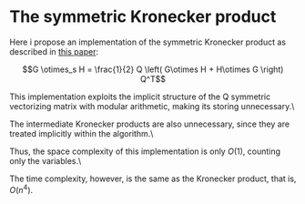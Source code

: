 # The symmetric Kronecker product

Here i propose an implementation of the symmetric Kronecker product as described in [this paper](https://www.math.uwaterloo.ca/~hwolkowi/henry/reports/kronthesisschaecke04.pdf):

$$G \otimes_s H = \frac{1}{2} Q \left( G\otimes H + H\otimes G \right) Q^T$$

This implementation exploits the implicit structure of the Q symmetric vectorizing matrix with modular arithmetic, making its storing unnecessary.\\

The intermediate Kronecker products are also unnecessary, since they are treated implicitly within the algorithm.\\

Thus, the space complexity of this implementation is only $O \left( 1 \right)$, counting only the variables.\\

The time complexity, however, is the same as the Kronecker product, that is, $O \left( n^4 \right)$.
